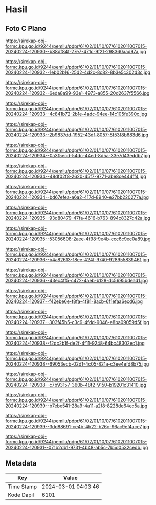 # Hasil

## Foto C Plano

https://sirekap-obj-formc.kpu.go.id/9244/pemilu/pdpr/61/02/01/10/07/6102011007015-20240224-120930--b88df84f-27e7-471c-9f21-298360aad97a.jpg

https://sirekap-obj-formc.kpu.go.id/9244/pemilu/pdpr/61/02/01/10/07/6102011007015-20240224-120932--1eb02b16-25d2-4d2c-8c82-8b3e5c302d3c.jpg

https://sirekap-obj-formc.kpu.go.id/9244/pemilu/pdpr/61/02/01/10/07/6102011007015-20240224-120932--6eda8a99-93e1-4973-a855-20d2637f5566.jpg

https://sirekap-obj-formc.kpu.go.id/9244/pemilu/pdpr/61/02/01/10/07/6102011007015-20240224-120933--4c841b72-2b1e-4adc-94ee-14c105fe390c.jpg

https://sirekap-obj-formc.kpu.go.id/9244/pemilu/pdpr/61/02/01/10/07/6102011007015-20240224-120933--2b9837dd-1952-43df-8057-8f53f8b683d6.jpg

https://sirekap-obj-formc.kpu.go.id/9244/pemilu/pdpr/61/02/01/10/07/6102011007015-20240224-120934--0a3f5ecd-54dc-44ed-8d5a-33e7d43eddb7.jpg

https://sirekap-obj-formc.kpu.go.id/9244/pemilu/pdpr/61/02/01/10/07/6102011007015-20240224-120934--48df02f8-2620-45f7-9771-abe8ce444ff4.jpg

https://sirekap-obj-formc.kpu.go.id/9244/pemilu/pdpr/61/02/01/10/07/6102011007015-20240224-120934--bd67efea-a6a2-417d-8940-e27bb220277a.jpg

https://sirekap-obj-formc.kpu.go.id/9244/pemilu/pdpr/61/02/01/10/07/6102011007015-20240224-120935--93d80479-47fa-4616-b763-894c8327c42a.jpg

https://sirekap-obj-formc.kpu.go.id/9244/pemilu/pdpr/61/02/01/10/07/6102011007015-20240224-120935--53056608-2aee-4f98-9e4b-ccc6c9ec0a89.jpg

https://sirekap-obj-formc.kpu.go.id/9244/pemilu/pdpr/61/02/01/10/07/6102011007015-20240224-120936--b4a82613-18ee-424f-9740-928955839461.jpg

https://sirekap-obj-formc.kpu.go.id/9244/pemilu/pdpr/61/02/01/10/07/6102011007015-20240224-120936--43ec4ff5-c472-4aeb-b128-dc5695bdead1.jpg

https://sirekap-obj-formc.kpu.go.id/9244/pemilu/pdpr/61/02/01/10/07/6102011007015-20240224-120937--f42ebe6e-f8fa-4f81-8acb-6f1efaa6ecd6.jpg

https://sirekap-obj-formc.kpu.go.id/9244/pemilu/pdpr/61/02/01/10/07/6102011007015-20240224-120937--303f45b5-c3c9-4fdd-9046-e8ba09059d5f.jpg

https://sirekap-obj-formc.kpu.go.id/9244/pemilu/pdpr/61/02/01/10/07/6102011007015-20240224-120938--f2dc2b1f-de2f-4f11-9248-64bc48302ec1.jpg

https://sirekap-obj-formc.kpu.go.id/9244/pemilu/pdpr/61/02/01/10/07/6102011007015-20240224-120938--69053ecb-02d1-4c05-821a-c3ee4efd8b75.jpg

https://sirekap-obj-formc.kpu.go.id/9244/pemilu/pdpr/61/02/01/10/07/6102011007015-20240224-120938--c7b93157-360b-48f2-9150-b19201c31410.jpg

https://sirekap-obj-formc.kpu.go.id/9244/pemilu/pdpr/61/02/01/10/07/6102011007015-20240224-120939--b7ebe541-28a9-4a11-a2f8-8228de64ec5a.jpg

https://sirekap-obj-formc.kpu.go.id/9244/pemilu/pdpr/61/02/01/10/07/6102011007015-20240224-120939--3dd88691-ce4b-4b22-b26c-96ac9ef4ace7.jpg

https://sirekap-obj-formc.kpu.go.id/9244/pemilu/pdpr/61/02/01/10/07/6102011007015-20240224-120931--071b2db1-9731-4b48-ab5c-7b5d0532cedb.jpg


## Metadata

| Key        | Value               |
| ---------- | ------------------- |
| Time Stamp | 2024-03-01 04:03:46 |
| Kode Dapil | 6101                |



